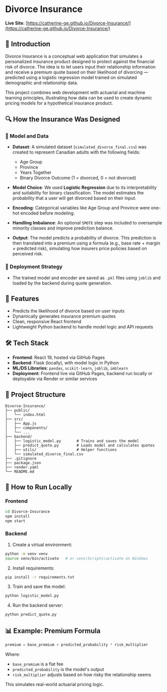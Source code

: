 
# Divorce Insurance

**Live Site**: [https://catherine-ge.github.io/Divorce-Insurance/](https://catherine-ge.github.io/Divorce-Insurance/)

## 📝 Introduction

Divorce Insurance is a conceptual web application that simulates a personalized insurance product designed to protect against the financial risk of divorce. The idea is to let users input their relationship information and receive a premium quote based on their likelihood of divorcing — predicted using a logistic regression model trained on simulated demographic and relationship data.

This project combines web development with actuarial and machine learning principles, illustrating how data can be used to create dynamic pricing models for a hypothetical insurance product.

## 🔍 How the Insurance Was Designed

### 🧠 Model and Data

- **Dataset**: A simulated dataset (`simulated_divorce_final.csv`) was created to represent Canadian adults with the following fields:
  - Age Group
  - Province
  - Years Together
  - Binary Divorce Outcome (1 = divorced, 0 = not divorced)

- **Model Choice**: We used **Logistic Regression** due to its interpretability and suitability for binary classification. The model estimates the probability that a user will get divorced based on their input.

- **Encoding**: Categorical variables like Age Group and Province were one-hot encoded before modeling.

- **Handling Imbalance**: An optional `SMOTE` step was included to oversample minority classes and improve prediction balance.

- **Output**: The model predicts a probability of divorce. This prediction is then translated into a premium using a formula (e.g., base rate + margin × predicted risk), simulating how insurers price policies based on perceived risk.

### 💾 Deployment Strategy

- The trained model and encoder are saved as `.pkl` files using `joblib` and loaded by the backend during quote generation.

## 🧪 Features

- Predicts the likelihood of divorce based on user inputs
- Dynamically generates insurance premium quotes
- Clean, responsive React frontend
- Lightweight Python backend to handle model logic and API requests

## 🛠 Tech Stack

- **Frontend**: React 19, hosted via GitHub Pages
- **Backend**: Flask (locally), with model logic in Python
- **ML/DS Libraries**: `pandas`, `scikit-learn`, `joblib`, `imblearn`
- **Deployment**: Frontend live via GitHub Pages, backend run locally or deployable via Render or similar services

## 📂 Project Structure

```
Divorce-Insurance/
├── public/
│   └── index.html
├── src/
│   ├── App.js
│   ├── components/
│   └── ...
├── backend/
│   ├── logistic_model.py       # Trains and saves the model
│   ├── predict_quote.py        # Loads model and calculates quotes
│   ├── utils/                  # Helper functions
│   └── simulated_divorce_final.csv
├── .gitignore
├── package.json
├── render.yaml
└── README.md
```

## 🚀 How to Run Locally

### Frontend

```bash
cd Divorce-Insurance
npm install
npm start
```

### Backend

1. Create a virtual environment:

```bash
python -m venv venv
source venv/bin/activate   # or venv\Scripts\activate on Windows
```

2. Install requirements:

```bash
pip install -r requirements.txt
```

3. Train and save the model:

```bash
python logistic_model.py
```

4. Run the backend server:

```bash
python predict_quote.py
```

## 📊 Example: Premium Formula

```python
premium = base_premium + predicted_probability * risk_multiplier
```

Where:
- `base_premium` is a flat fee
- `predicted_probability` is the model's output
- `risk_multiplier` adjusts based on how risky the relationship seems

This simulates real-world actuarial pricing logic.

